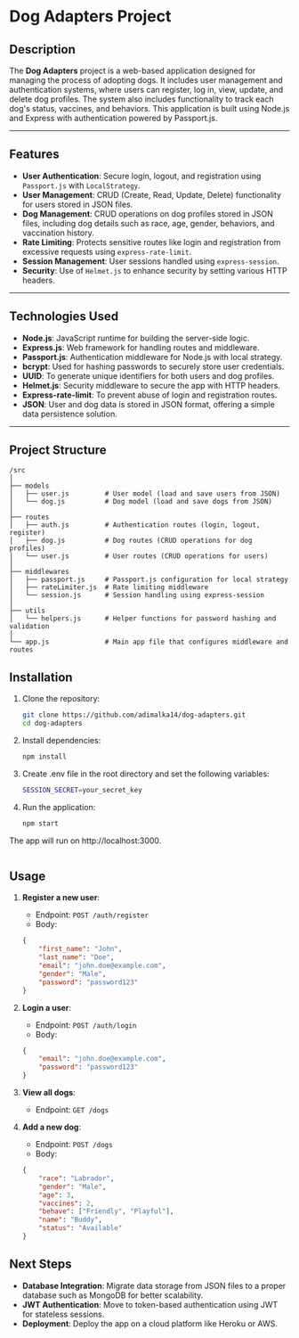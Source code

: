 # Dog Adapters Project

## Description

The **Dog Adapters** project is a web-based application designed for managing the process of adopting dogs. It includes user management and authentication systems, where users can register, log in, view, update, and delete dog profiles. The system also includes functionality to track each dog's status, vaccines, and behaviors. This application is built using Node.js and Express with authentication powered by Passport.js.

---

## Features

- **User Authentication**: Secure login, logout, and registration using `Passport.js` with `LocalStrategy`.
- **User Management**: CRUD (Create, Read, Update, Delete) functionality for users stored in JSON files.
- **Dog Management**: CRUD operations on dog profiles stored in JSON files, including dog details such as race, age, gender, behaviors, and vaccination history.
- **Rate Limiting**: Protects sensitive routes like login and registration from excessive requests using `express-rate-limit`.
- **Session Management**: User sessions handled using `express-session`.
- **Security**: Use of `Helmet.js` to enhance security by setting various HTTP headers.

---

## Technologies Used

- **Node.js**: JavaScript runtime for building the server-side logic.
- **Express.js**: Web framework for handling routes and middleware.
- **Passport.js**: Authentication middleware for Node.js with local strategy.
- **bcrypt**: Used for hashing passwords to securely store user credentials.
- **UUID**: To generate unique identifiers for both users and dog profiles.
- **Helmet.js**: Security middleware to secure the app with HTTP headers.
- **Express-rate-limit**: To prevent abuse of login and registration routes.
- **JSON**: User and dog data is stored in JSON format, offering a simple data persistence solution.

---

## Project Structure

```plaintext
/src
│
├── models
│   ├── user.js         # User model (load and save users from JSON)
│   └── dog.js          # Dog model (load and save dogs from JSON)
│
├── routes
│   ├── auth.js         # Authentication routes (login, logout, register)
│   ├── dog.js          # Dog routes (CRUD operations for dog profiles)
│   └── user.js         # User routes (CRUD operations for users)
│
├── middlewares
│   ├── passport.js     # Passport.js configuration for local strategy
│   ├── rateLimiter.js  # Rate limiting middleware
│   └── session.js      # Session handling using express-session
│
├── utils
│   └── helpers.js      # Helper functions for password hashing and validation
│
└── app.js              # Main app file that configures middleware and routes
```



## Installation

1. Clone the repository:

   ```bash
   git clone https://github.com/adimalka14/dog-adapters.git
   cd dog-adapters

2. Install dependencies:

   ```bash
   npm install
   
3. Create .env file in the root directory and set the following variables:
    
    ```bash
    SESSION_SECRET=your_secret_key
4. Run the application:

    ```bash
    npm start

The app will run on http://localhost:3000.
```
```


## Usage

1. **Register a new user**:
    - Endpoint: `POST /auth/register`
    - Body:
    ```json
    {
        "first_name": "John",
        "last_name": "Doe",
        "email": "john.doe@example.com",
        "gender": "Male",
        "password": "password123"
    }
    ```

2. **Login a user**:
    - Endpoint: `POST /auth/login`
    - Body:
    ```json
    {
        "email": "john.doe@example.com",
        "password": "password123"
    }
    ```

3. **View all dogs**:
    - Endpoint: `GET /dogs`

4. **Add a new dog**:
    - Endpoint: `POST /dogs`
    - Body:
    ```json
    {
        "race": "Labrador",
        "gender": "Male",
        "age": 3,
        "vaccines": 2,
        "behave": ["Friendly", "Playful"],
        "name": "Buddy",
        "status": "Available"
    }
    ```

## Next Steps

- **Database Integration**: Migrate data storage from JSON files to a proper database such as MongoDB for better scalability.
- **JWT Authentication**: Move to token-based authentication using JWT for stateless sessions.
- **Deployment**: Deploy the app on a cloud platform like Heroku or AWS.
